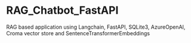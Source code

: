 # RAG_Chatbot_FastAPI
RAG based application using Langchain, FastAPI, SQLite3, AzureOpenAI, Croma vector store and SentenceTransformerEmbeddings
